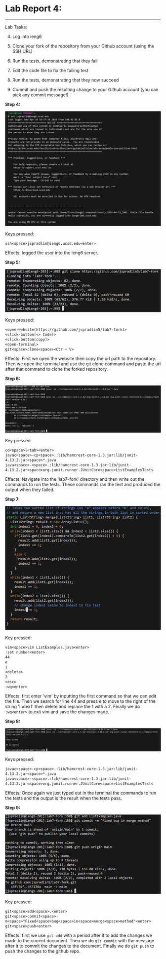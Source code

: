 # **Lab Report 4:**
---
Lab Tasks:

4. Log into ieng6
   
5. Clone your fork of the repository from your Github account (using the SSH URL)
   
6. Run the tests, demonstrating that they fail
   
7. Edit the code file to fix the failing test
    
8. Run the tests, demonstrating that they now succeed
    
9. Commit and push the resulting change to your Github account (you can pick any commit message!)
    

**Step 4:**


![Image](ieng6_login.png)

Keys pressed:
```
ssh<space>jspradlin@ieng6.ucsd.edu<enter>
```
Effects: logged the user into the ieng6 server.


**Step 5:**


![Image](clone_fork.png)

Keys pressed:
```
<open-website(https://github.com/jspradlin5/lab7-fork)>
<click-button(<> Code)>
<click-button(copy)>
<open-terminal>
git<space>clone<space><Ctr + V>
```
Effects: First we open the website then copy the url path to the repository. Then we open the terminal and use the git clone command and paste the url after that command to clone the forked repository.

**Step 6:**


![Image](test_fail123.png)

Key pressed:
```
cd<space>l<tab><enter>
javac<space>-cp<space>.:lib/hamcrest-core-1.3.jar:lib/junit-4.13.2.jar<space>*.java
java<space>-<space>.:lib/hamcrest-core-1.3.jar:lib/junit-4.13.2.jar<space>org.junit.runner.JUnitCore<space>ListExamplesTests

```
Effects: Navigate into the 'lab7-fork' directory and then write out the commands to run the tests. These commands ran the test and produced the output when they failed.

**Step 7:**


![Image](vim_editing.png)

Key pressed:
```
vim<space>vim ListExamples.java<enter>
:set number<enter>
44
e
i
<delete>
2
<esc>
:wq<enter>
```
Effects: first enter 'vim' by inputting the first command so that we can edit the file. Then we search for line 44 and press e to move to the right of the string 'index1' then delete and replace the 1 with a 2. Finally we do `:wq<enter>` to exit vim and save the changes made.



**Step 8:**


![Image](test_pass123.png)

Keys pressed:
```
javac<space>-cp<space>.:lib/hamcrest-core-1.3.jar:lib/junit-4.13.2.jar<space>*.java
java<space>-<space>.:lib/hamcrest-core-1.3.jar:lib/junit-4.13.2.jar<space>org.junit.runner.JUnitCore<space>ListExamplesTests
```
Effects: Once again we just typed out in the terminal the commands to run the tests and the output is the result when the tests pass.


**Step 9:**


![Image](git_commit.png)

Key pressed:
```
git<space>add<space>.<enter>
git<space>commit<space>-m<space>"Fixed<space>bug<space>in<space>merge<space>method"<enter>
git<space>push<enter>
```
Effects: first we use `git add` with a period after it to add the changes we made to the correct document. Then we do `git commit` with the message after it to commit the changes to the document. Finally we do `git push` to push the changes to the github repo.

